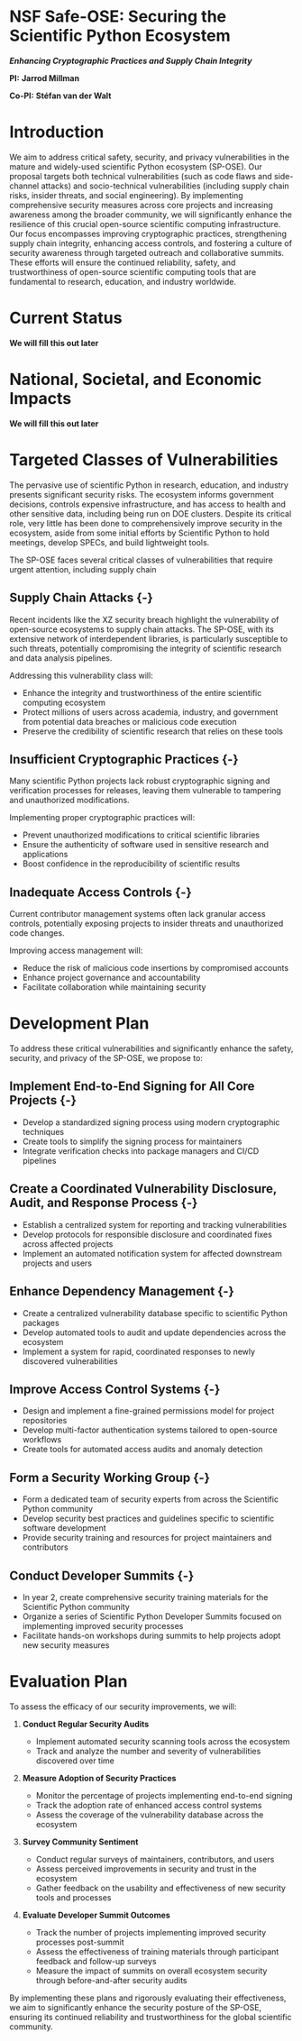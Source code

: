 NSF Safe-OSE: Securing the Scientific Python Ecosystem
======================================================

***Enhancing Cryptographic Practices and Supply Chain Integrity***

**PI:** **Jarrod Millman**

**Co-PI:** **Stéfan van der Walt**

# Introduction

We aim to address critical safety, security, and privacy vulnerabilities in the mature and widely-used scientific Python ecosystem (SP-OSE).
Our proposal targets both technical vulnerabilities (such as code flaws and side-channel attacks) and socio-technical vulnerabilities (including supply chain risks, insider threats, and social engineering).
By implementing comprehensive security measures across core projects and increasing awareness among the broader community, we will significantly enhance the resilience of this crucial open-source scientific computing infrastructure.
Our focus encompasses improving cryptographic practices, strengthening supply chain integrity, enhancing access controls, and fostering a culture of security awareness through targeted outreach and collaborative summits.
These efforts will ensure the continued reliability, safety, and trustworthiness of open-source scientific computing tools that are fundamental to research, education, and industry worldwide.

# Current Status

**We will fill this out later**


# National, Societal, and Economic Impacts

**We will fill this out later**

# Targeted Classes of Vulnerabilities

The pervasive use of scientific Python in research, education, and industry presents significant security risks.
The ecosystem informs government decisions, controls expensive infrastructure, and has access to health and other sensitive data, including being run on DOE clusters.
Despite its critical role, very little has been done to comprehensively improve security in the ecosystem, aside from some initial efforts by Scientific Python to hold meetings, develop SPECs, and build lightweight tools.

The SP-OSE faces several critical classes of vulnerabilities that require urgent attention, including supply chain

## Supply Chain Attacks {-}

Recent incidents like the XZ security breach highlight the vulnerability of open-source ecosystems to supply chain attacks.
The SP-OSE, with its extensive network of interdependent libraries, is particularly susceptible to such threats, potentially compromising the integrity of scientific research and data analysis pipelines.

Addressing this vulnerability class will:

- Enhance the integrity and trustworthiness of the entire scientific computing ecosystem
- Protect millions of users across academia, industry, and government from potential data breaches or malicious code execution
- Preserve the credibility of scientific research that relies on these tools

## Insufficient Cryptographic Practices {-}

Many scientific Python projects lack robust cryptographic signing and verification processes for releases, leaving them vulnerable to tampering and unauthorized modifications.

Implementing proper cryptographic practices will:

- Prevent unauthorized modifications to critical scientific libraries
- Ensure the authenticity of software used in sensitive research and applications
- Boost confidence in the reproducibility of scientific results

## Inadequate Access Controls {-}

Current contributor management systems often lack granular access controls, potentially exposing projects to insider threats and unauthorized code changes.

Improving access management will:

- Reduce the risk of malicious code insertions by compromised accounts
- Enhance project governance and accountability
- Facilitate collaboration while maintaining security

# Development Plan

To address these critical vulnerabilities and significantly enhance the safety, security, and privacy of the SP-OSE, we propose to:

## Implement End-to-End Signing for All Core Projects {-}

   - Develop a standardized signing process using modern cryptographic techniques
   - Create tools to simplify the signing process for maintainers
   - Integrate verification checks into package managers and CI/CD pipelines


## Create a Coordinated Vulnerability Disclosure, Audit, and Response Process {-}

   - Establish a centralized system for reporting and tracking vulnerabilities
   - Develop protocols for responsible disclosure and coordinated fixes across affected projects
   - Implement an automated notification system for affected downstream projects and users


## Enhance Dependency Management {-}

   - Create a centralized vulnerability database specific to scientific Python packages
   - Develop automated tools to audit and update dependencies across the ecosystem
   - Implement a system for rapid, coordinated responses to newly discovered vulnerabilities


## Improve Access Control Systems {-}

   - Design and implement a fine-grained permissions model for project repositories
   - Develop multi-factor authentication systems tailored to open-source workflows
   - Create tools for automated access audits and anomaly detection


## Form a Security Working Group {-}

   - Form a dedicated team of security experts from across the Scientific Python community
   - Develop security best practices and guidelines specific to scientific software development
   - Provide security training and resources for project maintainers and contributors


## Conduct Developer Summits {-}

   - In year 2, create comprehensive security training materials for the Scientific Python community
   - Organize a series of Scientific Python Developer Summits focused on implementing improved security processes
   - Facilitate hands-on workshops during summits to help projects adopt new security measures

# Evaluation Plan

To assess the efficacy of our security improvements, we will:

1. **Conduct Regular Security Audits**

   - Implement automated security scanning tools across the ecosystem
   - Track and analyze the number and severity of vulnerabilities discovered over time

2. **Measure Adoption of Security Practices**

   - Monitor the percentage of projects implementing end-to-end signing
   - Track the adoption rate of enhanced access control systems
   - Assess the coverage of the vulnerability database across the ecosystem

3. **Survey Community Sentiment**

   - Conduct regular surveys of maintainers, contributors, and users
   - Assess perceived improvements in security and trust in the ecosystem
   - Gather feedback on the usability and effectiveness of new security tools and processes

4. **Evaluate Developer Summit Outcomes**

   - Track the number of projects implementing improved security processes post-summit
   - Assess the effectiveness of training materials through participant feedback and follow-up surveys
   - Measure the impact of summits on overall ecosystem security through before-and-after security audits

By implementing these plans and rigorously evaluating their effectiveness, we aim to significantly enhance the security posture of the SP-OSE, ensuring its continued reliability and trustworthiness for the global scientific community.
